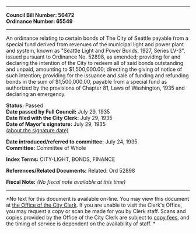 * * * * *  
  
**Council Bill Number: [](#h0)[](#h2)56472**   
**Ordinance Number: 65549**  
  
* * * * *  
  
An ordinance relating to certain bonds of The City of Seattle payable from a special fund derived from revenues of the municipal light and power plant and system, known as "Seattle Light and Power Bonds, 1927, Series LV-3", issued pursuant to Ordinance No. 52898, as amended; providing for and declaring the intention of the City to redeem all of said bonds outstanding and unpaid, amounting to $1,500,000.00; directing the giving of notice of such intention; providing for the issuance and sale of funding and refunding bonds in the sum of $1,500,000.00, payable from a special fund as authorized by the provisions of Chapter 81, Laws of Washington, 1935 and declaring an emergency.  
  
**Status:** Passed   
**Date passed by Full Council:** July 29, 1935   
**Date filed with the City Clerk:** July 29, 1935   
**Date of Mayor's signature:** July 29, 1935   
[(about the signature date)](/~public/approvaldate.htm)   
  
  
**Date introduced/referred to committee:** July 24, 1935   
**Committee:** Committee of Whole   
  
**Index Terms:** CITY-LIGHT, BONDS, FINANCE  
  
**References/Related Documents:** Related: Ord 52898  
  
**Fiscal Note:** *(No fiscal note available at this time)*  
  
* * * * *  
  
*No text for this document is available on-line. You may view this document at [the Office of the City Clerk](http://www.seattle.gov/leg/clerk/contactUs.htm). If you are unable to visit the Clerk's Office, you may request a copy or scan be made for you by Clerk staff. Scans and copies provided by the Office of the City Clerk are subject to [copy fees](http://clerk.seattle.gov/~public/clerkfees.htm), and the timing of service is dependent on the availability of staff. *  
  
  
